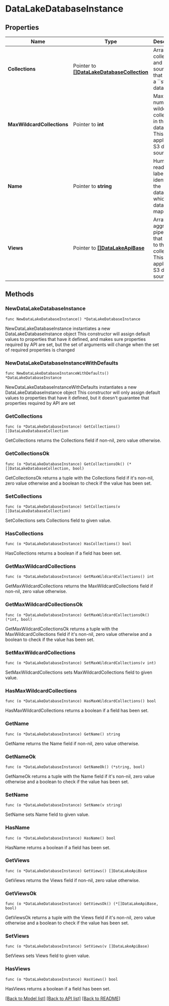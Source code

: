 # DataLakeDatabaseInstance

## Properties

Name | Type | Description | Notes
------------ | ------------- | ------------- | -------------
**Collections** | Pointer to [**[]DataLakeDatabaseCollection**](DataLakeDatabaseCollection.md) | Array of collections and data sources that map to a &#x60;&#x60;stores&#x60;&#x60; data store. | [optional] 
**MaxWildcardCollections** | Pointer to **int** | Maximum number of wildcard collections in the database. This only applies to S3 data sources. | [optional] [default to 100]
**Name** | Pointer to **string** | Human-readable label that identifies the database to which the data lake maps data. | [optional] 
**Views** | Pointer to [**[]DataLakeApiBase**](DataLakeApiBase.md) | Array of aggregation pipelines that apply to the collection. This only applies to S3 data sources. | [optional] 

## Methods

### NewDataLakeDatabaseInstance

`func NewDataLakeDatabaseInstance() *DataLakeDatabaseInstance`

NewDataLakeDatabaseInstance instantiates a new DataLakeDatabaseInstance object
This constructor will assign default values to properties that have it defined,
and makes sure properties required by API are set, but the set of arguments
will change when the set of required properties is changed

### NewDataLakeDatabaseInstanceWithDefaults

`func NewDataLakeDatabaseInstanceWithDefaults() *DataLakeDatabaseInstance`

NewDataLakeDatabaseInstanceWithDefaults instantiates a new DataLakeDatabaseInstance object
This constructor will only assign default values to properties that have it defined,
but it doesn't guarantee that properties required by API are set

### GetCollections

`func (o *DataLakeDatabaseInstance) GetCollections() []DataLakeDatabaseCollection`

GetCollections returns the Collections field if non-nil, zero value otherwise.

### GetCollectionsOk

`func (o *DataLakeDatabaseInstance) GetCollectionsOk() (*[]DataLakeDatabaseCollection, bool)`

GetCollectionsOk returns a tuple with the Collections field if it's non-nil, zero value otherwise
and a boolean to check if the value has been set.

### SetCollections

`func (o *DataLakeDatabaseInstance) SetCollections(v []DataLakeDatabaseCollection)`

SetCollections sets Collections field to given value.

### HasCollections

`func (o *DataLakeDatabaseInstance) HasCollections() bool`

HasCollections returns a boolean if a field has been set.
### GetMaxWildcardCollections

`func (o *DataLakeDatabaseInstance) GetMaxWildcardCollections() int`

GetMaxWildcardCollections returns the MaxWildcardCollections field if non-nil, zero value otherwise.

### GetMaxWildcardCollectionsOk

`func (o *DataLakeDatabaseInstance) GetMaxWildcardCollectionsOk() (*int, bool)`

GetMaxWildcardCollectionsOk returns a tuple with the MaxWildcardCollections field if it's non-nil, zero value otherwise
and a boolean to check if the value has been set.

### SetMaxWildcardCollections

`func (o *DataLakeDatabaseInstance) SetMaxWildcardCollections(v int)`

SetMaxWildcardCollections sets MaxWildcardCollections field to given value.

### HasMaxWildcardCollections

`func (o *DataLakeDatabaseInstance) HasMaxWildcardCollections() bool`

HasMaxWildcardCollections returns a boolean if a field has been set.
### GetName

`func (o *DataLakeDatabaseInstance) GetName() string`

GetName returns the Name field if non-nil, zero value otherwise.

### GetNameOk

`func (o *DataLakeDatabaseInstance) GetNameOk() (*string, bool)`

GetNameOk returns a tuple with the Name field if it's non-nil, zero value otherwise
and a boolean to check if the value has been set.

### SetName

`func (o *DataLakeDatabaseInstance) SetName(v string)`

SetName sets Name field to given value.

### HasName

`func (o *DataLakeDatabaseInstance) HasName() bool`

HasName returns a boolean if a field has been set.
### GetViews

`func (o *DataLakeDatabaseInstance) GetViews() []DataLakeApiBase`

GetViews returns the Views field if non-nil, zero value otherwise.

### GetViewsOk

`func (o *DataLakeDatabaseInstance) GetViewsOk() (*[]DataLakeApiBase, bool)`

GetViewsOk returns a tuple with the Views field if it's non-nil, zero value otherwise
and a boolean to check if the value has been set.

### SetViews

`func (o *DataLakeDatabaseInstance) SetViews(v []DataLakeApiBase)`

SetViews sets Views field to given value.

### HasViews

`func (o *DataLakeDatabaseInstance) HasViews() bool`

HasViews returns a boolean if a field has been set.

[[Back to Model list]](../README.md#documentation-for-models) [[Back to API list]](../README.md#documentation-for-api-endpoints) [[Back to README]](../README.md)


